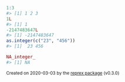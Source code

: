 ``` r
1:3
#> [1] 1 2 3
1L
#> [1] 1
-2147483647L
#> [1] -2147483647
as.integer(c("23", "456"))
#> [1]  23 456

NA_integer_
#> [1] NA
```

<sup>Created on 2020-03-03 by the [reprex package](https://reprex.tidyverse.org) (v0.3.0)</sup>
